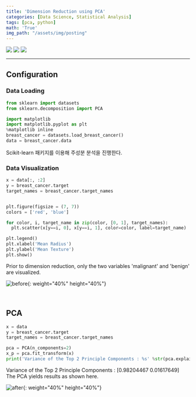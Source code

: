 ```yaml
---
title: 'Dimension Reduction using PCA'
categories: [Data Science, Statistical Analysis]
tags: [pca, python]
math: 'True'
img_path: "/assets/img/posting"
---
```


<div align=left>
  <img src="https://img.shields.io/badge/Python-3776AB?logo=python&logoColor=white">
  <img src="https://img.shields.io/badge/Jupyter%20Notebook-F37626?logo=jupyter&logoColor=white">
  <img src="https://img.shields.io/badge/Windows-000000?logo=windows&logoColor=white">
</div>

---

## Configuration
### Data Loading

```python
from sklearn import datasets
from sklearn.decomposition import PCA

import matplotlib
import matplotlib.pyplot as plt
%matplotlib inline
breast_cancer = datasets.load_breast_cancer()
data = breast_cancer.data
```

Scikit-learn 패키지를 이용해 주성분 분석을 진행한다.


### Data Visualization
```python
x = data[:, :2]
y = breast_cancer.target
target_names = breast_cancer.target_names


plt.figure(figsize = (7, 7))
colors = ['red', 'blue']

for color, i, target_name in zip(color, [0, 1], target_names):
  plt.scatter(x[y==i, 0], x[y==i, 1], color=color, label=target_name)

plt.legend()
plt.xlabel('Mean Radius')
plt.ylabel('Mean Texture')
plt.show()
```
Prior to dimension reduction, only the two variables 'malignant' and 'benign' are visualized.

![before](2019-05-06_PCA-1.png){: weight="40%" height="40%"}

<br>

## PCA

```python
x = data
y = breast_cancer.target
target_names = breast_cancer.target_names

pca = PCA(n_components=2)
x_p = pca.fit_transform(x)
print('Variance of the Top 2 Principle Components : %s' %str(pca.explained_variance_ratio_))
```
Variance of the Top 2 Principle Components : [0.98204467 0.01617649]\
The PCA yields results as shown here.

![after](2019-05-06_PCA-2.png){: weight="40%" height="40%"}